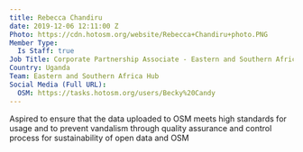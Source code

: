 ```yaml
---
title: Rebecca Chandiru
date: 2019-12-06 12:11:00 Z
Photo: https://cdn.hotosm.org/website/Rebecca+Chandiru+photo.PNG
Member Type:
  Is Staff: true
Job Title: Corporate Partnership Associate - Eastern and Southern Africa Hub
Country: Uganda
Team: Eastern and Southern Africa Hub
Social Media (Full URL):
  OSM: https://tasks.hotosm.org/users/Becky%20Candy
---
```


Aspired to ensure that the data uploaded to  OSM meets high standards for usage and to prevent vandalism through quality assurance and control process for  sustainability of open data and OSM